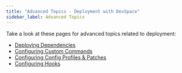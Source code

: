```yaml
---
title: "Advanced Topics - Deployment with DevSpace"
sidebar_label: Advanced Topics
---
```


Take a look at these pages for advanced topics related to deployment:
- [Deploying Dependencies](../../../cli/deployment/advanced/dependencies)
- [Configuring Custom Commands](../../../cli/configuration/custom-commands)
- [Configuring Config Profiles & Patches](../../../cli/configuration/profiles-patches)
- [Configuring Hooks](../../../cli/configuration/hooks)
